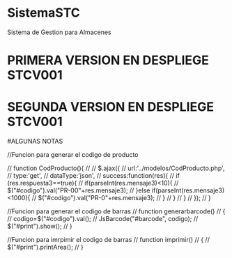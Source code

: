 # SistemaSTC
Sistema de Gestion para Almacenes
# PRIMERA VERSION EN DESPLIEGE STCV001

# SEGUNDA VERSION EN DESPLIEGE STCV001

#ALGUNAS NOTAS


//Funcion para generar el codigo de producto


// function CodProducto(){
//
// 	$.ajax({
// 		url:'../modelos/CodProducto.php',
// 		type:'get',
// 		dataType:'json',
// 		success:function(res){
// 			if (res.respuesta3==true){
// 				if(parseInt(res.mensaje3)<10){
// 					$("#codigo").val("PR-00"+res.mensaje3);
// 				}else if(parseInt(res.mensaje3)<1000){
// 					$("#codigo").val("PR-0"+res.mensaje3);
// 				}
// 			}
// 		}
// 	});
// }

//Funcion para generar el codigo de barras
// function generarbarcode()
// {
// 	codigo=$("#codigo").val();
// 	JsBarcode("#barcode", codigo);
// 	$("#print").show();
// }

//Funcion para imrpimir el codigo de barras
// function imprimir()
// {
// 	$("#print").printArea();
// }
